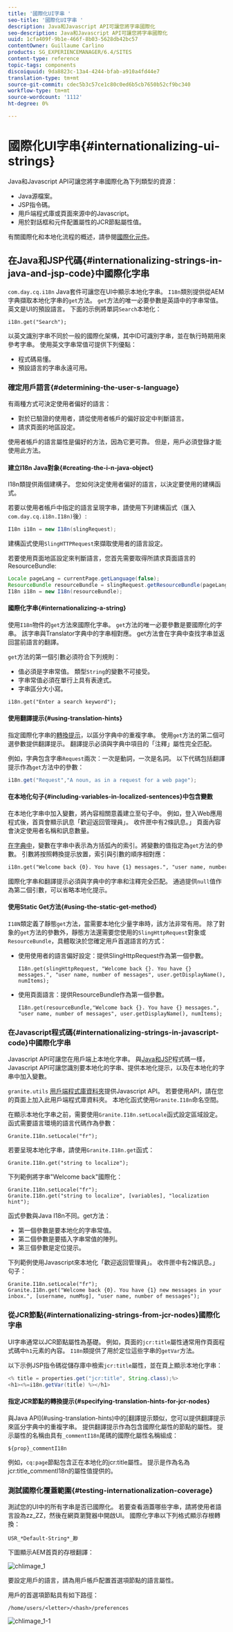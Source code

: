```yaml
---
title: '國際化UI字串 '
seo-title: '國際化UI字串 '
description: Java和Javascript API可讓您將字串國際化
seo-description: Java和Javascript API可讓您將字串國際化
uuid: 1cfa409f-9b1e-466f-8b03-5628db42bc57
contentOwner: Guillaume Carlino
products: SG_EXPERIENCEMANAGER/6.4/SITES
content-type: reference
topic-tags: components
discoiquuid: 9da8823c-13a4-4244-bfab-a910a4fd44e7
translation-type: tm+mt
source-git-commit: cdec5b3c57ce1c80c0ed6b5cb7650b52cf9bc340
workflow-type: tm+mt
source-wordcount: '1112'
ht-degree: 0%

---
```



# 國際化UI字串{#internationalizing-ui-strings}

Java和Javascript API可讓您將字串國際化為下列類型的資源：

* Java源檔案。
* JSP指令碼。
* 用戶端程式庫或頁面來源中的Javascript。
* 用於對話框和元件配置屬性的JCR節點屬性值。

有關國際化和本地化流程的概述，請參閱[國際化元件](/help/sites-developing/i18n.md)。

## 在Java和JSP代碼{#internationalizing-strings-in-java-and-jsp-code}中國際化字串

`com.day.cq.i18n` Java套件可讓您在UI中顯示本地化字串。 `I18n`類別提供從AEM字典擷取本地化字串的`get`方法。 `get`方法的唯一必要參數是英語中的字串常值。 英文是UI的預設語言。 下面的示例將單詞`Search`本地化：

`i18n.get("Search");`

以英文識別字串不同於一般的國際化架構，其中ID可識別字串，並在執行時期用來參考字串。 使用英文字串常值可提供下列優點：

* 程式碼易懂。
* 預設語言的字串永遠可用。

### 確定用戶語言{#determining-the-user-s-language}

有兩種方式可決定使用者偏好的語言：

* 對於已驗證的使用者，請從使用者帳戶的偏好設定中判斷語言。
* 請求頁面的地區設定。

使用者帳戶的語言屬性是偏好的方法，因為它更可靠。 但是，用戶必須登錄才能使用此方法。

#### 建立I18n Java對象{#creating-the-i-n-java-object}

I18n類提供兩個建構子。 您如何決定使用者偏好的語言，以決定要使用的建構函式。

若要以使用者帳戶中指定的語言呈現字串，請使用下列建構函式（匯入`com.day.cq.i18n.I18n)`後）:

```java
I18n i18n = new I18n(slingRequest);
```

建構函式使用`SlingHTTPRequest`來擷取使用者的語言設定。

若要使用頁面地區設定來判斷語言，您首先需要取得所請求頁面語言的ResourceBundle:

```java
Locale pageLang = currentPage.getLanguage(false);
ResourceBundle resourceBundle = slingRequest.getResourceBundle(pageLang);
I18n i18n = new I18n(resourceBundle); 
```

#### 國際化字串{#internationalizing-a-string}

使用`I18n`物件的`get`方法來國際化字串。 `get`方法的唯一必要參數是要國際化的字串。 該字串與Translator字典中的字串相對應。 get方法會在字典中查找字串並返回當前語言的翻譯。

`get`方法的第一個引數必須符合下列規則：

* 值必須是字串常值。 類型`String`的變數不可接受。
* 字串常值必須在單行上具有表達式。
* 字串區分大小寫。

```xml
i18n.get("Enter a search keyword");
```

#### 使用翻譯提示{#using-translation-hints}

指定國際化字串的[轉換提示](/help/sites-developing/i18n-translator.md#adding-changing-and-removing-strings)，以區分字典中的重複字串。 使用`get`方法的第二個可選參數提供翻譯提示。 翻譯提示必須與字典中項目的「注釋」屬性完全匹配。

例如，字典包含字串`Request`兩次：一次是動詞，一次是名詞。 以下代碼包括翻譯提示作為`get`方法中的參數：

```java
i18n.get("Request","A noun, as in a request for a web page");
```

#### 在本地化句子{#including-variables-in-localized-sentences}中包含變數

在本地化字串中加入變數，將內容相關意義建立至句子中。 例如，登入Web應用程式後，首頁會顯示訊息「歡迎返回管理員」。 收件匣中有2條訊息。」 頁面內容會決定使用者名稱和訊息數量。

[在字典中](/help/sites-developing/i18n-translator.md#adding-changing-and-removing-strings)，變數在字串中表示為方括弧內的索引。將變數的值指定為`get`方法的參數。 引數將按照轉換提示放置，索引與引數的順序相對應：

```xml
i18n.get("Welcome back {0}. You have {1} messages.", "user name, number of messages", user.getDisplayName(), numItems); 
```

國際化字串和翻譯提示必須與字典中的字串和注釋完全匹配。 通過提供`null`值作為第二個引數，可以省略本地化提示。

#### 使用Static Get方法{#using-the-static-get-method}

`I18N`類定義了靜態`get`方法，當需要本地化少量字串時，該方法非常有用。 除了對象的`get`方法的參數外，靜態方法還需要您使用的`SlingHttpRequest`對象或`ResourceBundle`，具體取決於您確定用戶首選語言的方式：

* 使用使用者的語言偏好設定：提供SlingHttpRequest作為第一個參數。

   `I18n.get(slingHttpRequest, "Welcome back {}. You have {} messages.", "user name, number of messages", user.getDisplayName(), numItems);`
* 使用頁面語言：提供ResourceBundle作為第一個參數。

   `I18n.get(resourceBundle,"Welcome back {}. You have {} messages.", "user name, number of messages", user.getDisplayName(), numItems);`

### 在Javascript程式碼{#internationalizing-strings-in-javascript-code}中國際化字串

Javascript API可讓您在用戶端上本地化字串。 與[Java和JSP](#internationalizing-strings-in-java-and-jsp-code)程式碼一樣，Javascript API可讓您識別要本地化的字串、提供本地化提示，以及在本地化的字串中加入變數。

`granite.utils` [用戶端程式庫資料夾](/help/sites-developing/clientlibs.md)提供Javascript API。 若要使用API，請在您的頁面上加入此用戶端程式庫資料夾。 本地化函式使用`Granite.I18n`命名空間。

在顯示本地化字串之前，需要使用`Granite.I18n.setLocale`函式設定區域設定。 函式需要語言環境的語言代碼作為參數：

```
Granite.I18n.setLocale("fr");
```

若要呈現本地化字串，請使用`Granite.I18n.get`函式：

```
Granite.I18n.get("string to localize");
```

下列範例將字串&quot;Welcome back&quot;國際化：

```
Granite.I18n.setLocale("fr");
Granite.I18n.get("string to localize", [variables], "localization hint");
```

函式參數與Java I18n不同。get方法：

* 第一個參數是要本地化的字串常值。
* 第二個參數是要插入字串常值的陣列。
* 第三個參數是定位提示。

下列範例使用Javascript來本地化「歡迎返回管理員」。 收件匣中有2條訊息。」 句子：

```
Granite.I18n.setLocale("fr");
Granite.I18n.get("Welcome back {0}. You have {1} new messages in your inbox.", [username, numMsg], "user name, number of messages");
```

### 從JCR節點{#internationalizing-strings-from-jcr-nodes}國際化字串

UI字串通常以JCR節點屬性為基礎。 例如，頁面的`jcr:title`屬性通常用作頁面程式碼中`h1`元素的內容。 `I18n`類提供了用於定位這些字串的`getVar`方法。

以下示例JSP指令碼從儲存庫中檢索`jcr:title`屬性，並在頁上顯示本地化字串：

```java
<% title = properties.get("jcr:title", String.class);%>
<h1><%=i18n.getVar(title) %></h1>
```

#### 指定JCR節點的轉換提示{#specifying-translation-hints-for-jcr-nodes}

與Java API](#using-translation-hints)中的[翻譯提示類似，您可以提供翻譯提示來區分字典中的重複字串。 提供翻譯提示作為包含國際化屬性的節點的屬性。 提示屬性的名稱由具有`_commentI18n`尾碼的國際化屬性名稱組成：

`${prop}_commentI18n`

例如，`cq:page`節點包含正在本地化的jcr:title屬性。 提示是作為名為jcr:title_commentI18n的屬性值提供的。

### 測試國際化覆蓋範圍{#testing-internationalization-coverage}

測試您的UI中的所有字串是否已國際化。 若要查看涵蓋哪些字串，請將使用者語言設為zz_ZZ，然後在網頁瀏覽器中開啟UI。 國際化字串以下列格式顯示存根轉換：

`USR_*Default-String*_尠`

下圖顯示AEM首頁的存根翻譯：

![chlimage_1](assets/chlimage_1.jpeg)

要設定用戶的語言，請為用戶帳戶配置首選項節點的語言屬性。

用戶的首選項節點具有如下路徑：

`/home/users/<letter>/<hash>/preferences`

![chlimage_1-1](assets/chlimage_1-1.jpeg)

